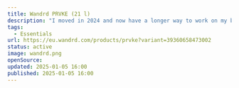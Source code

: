 ```yaml
---
title: Wandrd PRVKE (21 l)
description: "I moved in 2024 and now have a longer way to work on my bike and as it likes to rain I needed something more water resistant than what I had before. But it's also my travel backback with attachable waist and accessory straps."
tags:
  - Essentials
url: https://eu.wandrd.com/products/prvke?variant=39360658473002
status: active
image: wandrd.png
openSource:
updated: 2025-01-05 16:00
published: 2025-01-05 16:00
---
```

